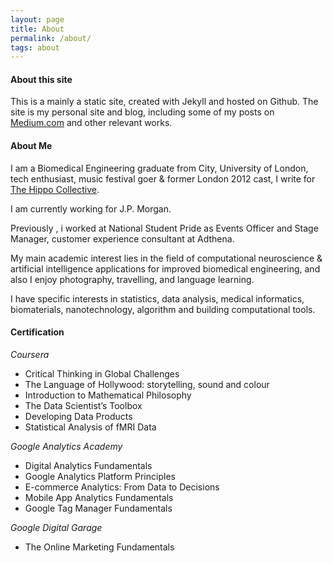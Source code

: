 ```yaml
---
layout: page
title: About
permalink: /about/
tags: about
---
```



#### About this site

This is a mainly a static site, created with Jekyll and hosted on Github. The site is my personal site and blog, including some of my posts on [Medium.com](https://medium.com/@taylorhxu) and other relevant works.

#### About Me

I am a Biomedical Engineering graduate from City, University of London, tech enthusiast, music festival goer & former London 2012 cast, I write for [The Hippo Collective](http://www.thehippocollective.com/author/taylorhxu/).

I am currently working for J.P. Morgan.

Previously , i worked at National Student Pride as Events Officer and Stage Manager, customer experience consultant at Adthena.

My main academic interest lies in the field of computational neuroscience & artificial intelligence applications for improved biomedical engineering, and also I enjoy photography, travelling, and language learning.

I have specific interests in statistics, data analysis, medical informatics, biomaterials, nanotechnology, algorithm and building computational tools.

#### Certification

*Coursera*

- Critical Thinking in Global Challenges 
- The Language of Hollywood: storytelling, sound and colour
- Introduction to Mathematical Philosophy
- The Data Scientist’s Toolbox
- Developing Data Products
- Statistical Analysis of fMRI Data

*Google Analytics Academy*

- Digital Analytics Fundamentals
- Google Analytics Platform Principles
- E-commerce Analytics: From Data to Decisions
- Mobile App Analytics Fundamentals
- Google Tag Manager Fundamentals

*Google Digital Garage*

- The Online Marketing Fundamentals
